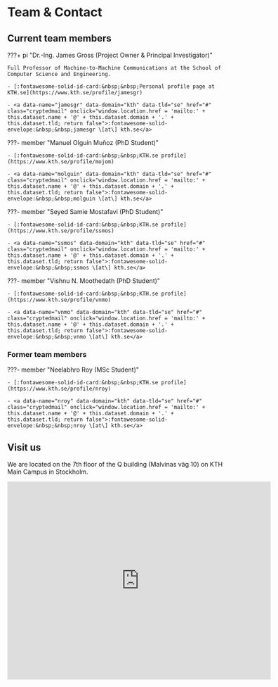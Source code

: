 # Team & Contact
## Current team members

???+ pi "Dr.-Ing. James Gross (Project Owner & Principal Investigator)"

    Full Professor of Machine-to-Machine Communications at the School of Computer Science and Engineering.

    - [:fontawesome-solid-id-card:&nbsp;&nbsp;Personal profile page at KTH.se](https://www.kth.se/profile/jamesgr)

    - <a data-name="jamesgr" data-domain="kth" data-tld="se" href="#" class="cryptedmail" onclick="window.location.href = 'mailto:' + this.dataset.name + '@' + this.dataset.domain + '.' + this.dataset.tld; return false">:fontawesome-solid-envelope:&nbsp;&nbsp;jamesgr \[at\] kth.se</a>

???- member "Manuel Olguín Muñoz (PhD Student)"

    - [:fontawesome-solid-id-card:&nbsp;&nbsp;KTH.se profile](https://www.kth.se/profile/mojom)

    - <a data-name="molguin" data-domain="kth" data-tld="se" href="#" class="cryptedmail" onclick="window.location.href = 'mailto:' + this.dataset.name + '@' + this.dataset.domain + '.' + this.dataset.tld; return false">:fontawesome-solid-envelope:&nbsp;&nbsp;molguin \[at\] kth.se</a>

???- member "Seyed Samie Mostafavi (PhD Student)"

    - [:fontawesome-solid-id-card:&nbsp;&nbsp;KTH.se profile](https://www.kth.se/profile/ssmos)

    - <a data-name="ssmos" data-domain="kth" data-tld="se" href="#" class="cryptedmail" onclick="window.location.href = 'mailto:' + this.dataset.name + '@' + this.dataset.domain + '.' + this.dataset.tld; return false">:fontawesome-solid-envelope:&nbsp;&nbsp;ssmos \[at\] kth.se</a>

???- member "Vishnu N. Moothedath (PhD Student)"

    - [:fontawesome-solid-id-card:&nbsp;&nbsp;KTH.se profile](https://www.kth.se/profile/vnmo)

    - <a data-name="vnmo" data-domain="kth" data-tld="se" href="#" class="cryptedmail" onclick="window.location.href = 'mailto:' + this.dataset.name + '@' + this.dataset.domain + '.' + this.dataset.tld; return false">:fontawesome-solid-envelope:&nbsp;&nbsp;vnmo \[at\] kth.se</a>

### Former team members

???- member "Neelabhro Roy (MSc Student)"

    - [:fontawesome-solid-id-card:&nbsp;&nbsp;KTH.se profile](https://www.kth.se/profile/nroy)

    - <a data-name="nroy" data-domain="kth" data-tld="se" href="#" class="cryptedmail" onclick="window.location.href = 'mailto:' + this.dataset.name + '@' + this.dataset.domain + '.' + this.dataset.tld; return false">:fontawesome-solid-envelope:&nbsp;&nbsp;nroy \[at\] kth.se</a>


## Visit us

We are located on the 7th floor of the Q building (Malvinas väg 10) on KTH Main Campus in Stockholm.

<iframe src="https://www.google.com/maps/embed?pb=!1m18!1m12!1m3!1d2033.987694660449!2d18.064978116339432!3d59.34985321641853!2m3!1f0!2f0!3f0!3m2!1i1024!2i768!4f13.1!3m3!1m2!1s0x465f9d6b2e2c7dd1%3A0xc5d2bc400d5a1e37!2sMalvinas%20V%C3%A4g%2010%2C%20114%2028%20Stockholm!5e0!3m2!1sen!2sse!4v1654014801014!5m2!1sen!2sse" width="600" height="450" style="border:0;" allowfullscreen="" loading="lazy" referrerpolicy="no-referrer-when-downgrade"></iframe>
